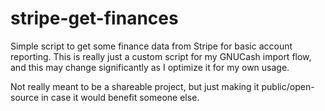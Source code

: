 # stripe-get-finances

Simple script to get some finance data from Stripe for basic account reporting.
This is really just a custom script for my GNUCash import flow, and this may change significantly as I optimize it for my own usage.

Not really meant to be a shareable project, but just making it public/open-source in case it would benefit someone else.